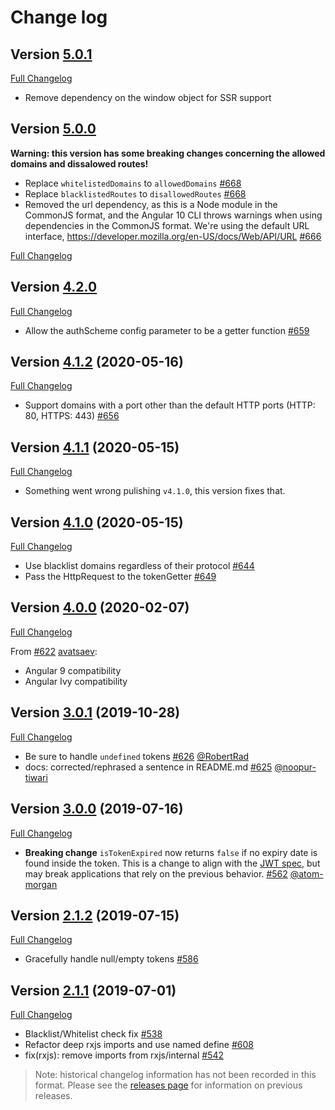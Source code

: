 # Change log

## Version [5.0.1](https://github.com/auth0/angular2-jwt/tags/v5.0.1)

[Full Changelog](https://github.com/auth0/angular2-jwt/compare/v5.0.0..v5.0.1)

- Remove dependency on the window object for SSR support

## Version [5.0.0](https://github.com/auth0/angular2-jwt/tags/v5.0.0)

**Warning: this version has some breaking changes concerning the allowed domains and dissalowed routes!**

- Replace `whitelistedDomains` to `allowedDomains` [#668](https://github.com/auth0/angular2-jwt/pull/668)
- Replace `blacklistedRoutes` to `disallowedRoutes` [#668](https://github.com/auth0/angular2-jwt/pull/668)
- Removed the url dependency, as this is a Node module in the CommonJS format, and the Angular 10 CLI throws warnings when using dependencies in the CommonJS format. We're using the default URL interface, https://developer.mozilla.org/en-US/docs/Web/API/URL [#666](https://github.com/auth0/angular2-jwt/pull/666)

[Full Changelog](https://github.com/auth0/angular2-jwt/compare/v4.2.0..v5.0.0)

## Version [4.2.0](https://github.com/auth0/angular2-jwt/tags/v4.2.0)

[Full Changelog](https://github.com/auth0/angular2-jwt/compare/v4.1.2..v4.2.0)

- Allow the authScheme config parameter to be a getter function [#659](https://github.com/auth0/angular2-jwt/pull/659)

## Version [4.1.2](https://github.com/auth0/angular2-jwt/tags/v4.1.2) (2020-05-16)

[Full Changelog](https://github.com/auth0/angular2-jwt/compare/v4.1.1..v4.1.2)

- Support domains with a port other than the default HTTP ports (HTTP: 80, HTTPS: 443)
  [#656](https://github.com/auth0/angular2-jwt/pull/656)

## Version [4.1.1](https://github.com/auth0/angular2-jwt/tags/v4.1.1) (2020-05-15)

[Full Changelog](https://github.com/auth0/angular2-jwt/compare/v4.1.0..v4.1.1)

- Something went wrong pulishing `v4.1.0`, this version fixes that.

## Version [4.1.0](https://github.com/auth0/angular2-jwt/tags/v4.1.0) (2020-05-15)

[Full Changelog](https://github.com/auth0/angular2-jwt/compare/4.0.0..v4.1.0)

- Use blacklist domains regardless of their protocol [#644](https://github.com/auth0/angular2-jwt/pull/644)
- Pass the HttpRequest to the tokenGetter [#649](https://github.com/auth0/angular2-jwt/pull/649)

## Version [4.0.0](https://github.com/auth0/angular2-jwt/tags/v4.0.0) (2020-02-07)

[Full Changelog](https://github.com/auth0/angular2-jwt/compare/3.0.1..4.0.0)

From [\#622](https://github.com/auth0/angular2-jwt/pull/622) [avatsaev](https://github.com/avatsaev):

- Angular 9 compatibility
- Angular Ivy compatibility

## Version [3.0.1](https://github.com/auth0/angular2-jwt/tags/v3.0.1) (2019-10-28)

[Full Changelog](https://github.com/auth0/angular2-jwt/compare/3.0.0..3.0.1)

- Be sure to handle `undefined` tokens [\#626](https://github.com/auth0/angular2-jwt/pull/626) [@RobertRad](https://github.com/RobertRad)
- docs: corrected/rephrased a sentence in README.md [\#625](https://github.com/auth0/angular2-jwt/pull/625) [@noopur-tiwari](https://github.com/noopur-tiwari)

## Version [3.0.0](https://github.com/auth0/angular2-jwt/releases/tag/3.0.0) (2019-07-16)

[Full Changelog](https://github.com/auth0/angular2-jwt/compare/2.1.2..3.0.0)

- **Breaking change** `isTokenExpired` now returns `false` if no expiry date is found inside the token. This is a change to align with the [JWT spec](https://tools.ietf.org/html/rfc7519#section-4.1.4), but may break applications that rely on the previous behavior. [#562](https://github.com/auth0/angular2-jwt/pull/562) [@atom-morgan](https://github.com/atom-morgan)

## Version [2.1.2](https://github.com/auth0/angular2-jwt/releases/tag/2.1.2) (2019-07-15)

[Full Changelog](https://github.com/auth0/angular2-jwt/compare/2.1.1..2.1.2)

- Gracefully handle null/empty tokens [#586](https://github.com/auth0/angular2-jwt/pull/586)

## Version [2.1.1](https://github.com/auth0/angular2-jwt/releases/tag/2.1.1) (2019-07-01)

[Full Changelog](https://github.com/auth0/angular2-jwt/compare/2.1.0...2.1.1)

- Blacklist/Whitelist check fix [#538](https://github.com/auth0/angular2-jwt/pull/538)
- Refactor deep rxjs imports and use named define [#608](https://github.com/auth0/angular2-jwt/pull/608)
- fix(rxjs): remove imports from rxjs/internal [#542](https://github.com/auth0/angular2-jwt/pull/542)

> Note: historical changelog information has not been recorded in this format. Please see the [releases page](https://github.com/auth0/angular2-jwt/releases) for information on previous releases.
